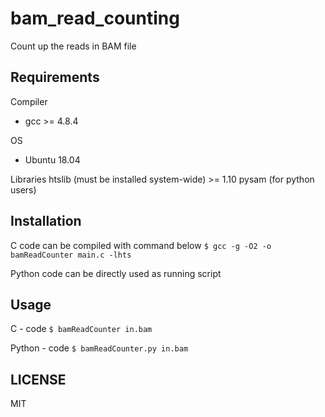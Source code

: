 # bam_read_counting
Count up the reads in BAM file

## Requirements
Compiler
- gcc >= 4.8.4

OS
- Ubuntu 18.04

Libraries
htslib (must be installed system-wide) >= 1.10
pysam (for python users)

## Installation
C code can be compiled with command below
`$ gcc -g -O2 -o bamReadCounter main.c -lhts`

Python code can be directly used as running script

## Usage

C - code
`$ bamReadCounter in.bam`

Python - code
`$ bamReadCounter.py in.bam`

## LICENSE
MIT
